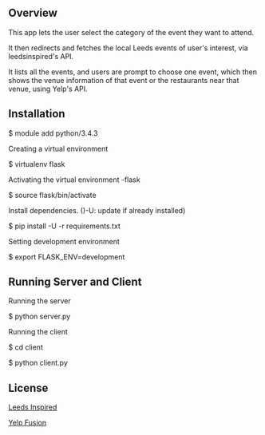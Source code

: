 
## Overview
This app lets the user select the category of the event they want to attend.

It then redirects and fetches the local Leeds events of user's interest, via leedsinspired's API.

It lists all the events, and users are prompt to choose one event, which then shows the venue information of that event or the restaurants near that venue, using Yelp's API.


## Installation
$ module add python/3.4.3

Creating a virtual environment

$ virtualenv flask

Activating the virtual environment -flask 

$ source flask/bin/activate

Install dependencies. ()-U: update if already installed)

$ pip install -U -r requirements.txt

Setting development environment

$ export FLASK_ENV=development


## Running Server and Client
Running the server

$ python server.py


Running the client

$ cd client

$ python client.py


## License
[Leeds Inspired](http://api.leedsinspired.co.uk/)

[Yelp Fusion](https://www.yelp.com/fusion)
